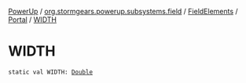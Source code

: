[PowerUp](../../../index.md) / [org.stormgears.powerup.subsystems.field](../../index.md) / [FieldElements](../index.md) / [Portal](index.md) / [WIDTH](./-w-i-d-t-h.md)

# WIDTH

`static val WIDTH: `[`Double`](https://kotlinlang.org/api/latest/jvm/stdlib/kotlin/-double/index.html)
